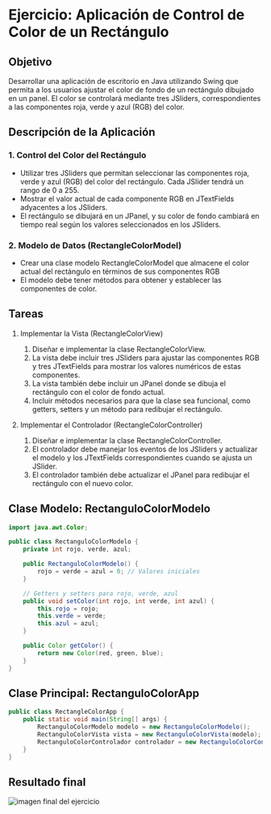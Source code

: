 # Ejercicio: Aplicación de Control de Color de un Rectángulo

## Objetivo

Desarrollar una aplicación de escritorio en Java utilizando Swing que permita a los usuarios ajustar el color de fondo de un rectángulo dibujado en un panel. El color se controlará mediante tres JSliders, correspondientes a las componentes roja, verde y azul (RGB) del color.

## Descripción de la Aplicación

### 1. Control del Color del Rectángulo

- Utilizar tres JSliders que permitan seleccionar las componentes roja, verde y azul (RGB) del color del rectángulo. Cada JSlider tendrá un rango de 0 a 255.
- Mostrar el valor actual de cada componente RGB en JTextFields adyacentes a los JSliders.
- El rectángulo se dibujará en un JPanel, y su color de fondo cambiará en tiempo real según los valores seleccionados en los JSliders.

### 2. Modelo de Datos (RectangleColorModel)

- Crear una clase modelo RectangleColorModel que almacene el color actual del rectángulo en términos de sus componentes RGB
- El modelo debe tener métodos para obtener y establecer las componentes de color.

## Tareas

1. Implementar la Vista (RectangleColorView)
   1. Diseñar e implementar la clase RectangleColorView.
   2. La vista debe incluir tres JSliders para ajustar las componentes RGB y tres JTextFields para mostrar los valores numéricos de estas componentes.
   3. La vista también debe incluir un JPanel donde se dibuja el rectángulo con el color de fondo actual.
   4. Incluir métodos necesarios para que la clase sea funcional, como getters, setters y un método para redibujar el rectángulo.

2. Implementar el Controlador (RectangleColorController)
   1. Diseñar e implementar la clase RectangleColorController.
   2. El controlador debe manejar los eventos de los JSliders y actualizar el modelo y los JTextFields correspondientes cuando se ajusta un JSlider.
   3. El controlador también debe actualizar el JPanel para redibujar el rectángulo con el nuevo color.

## Clase Modelo: RectanguloColorModelo

~~~java
import java.awt.Color;

public class RectanguloColorModelo {
    private int rojo, verde, azul;

    public RectanguloColorModelo() {
        rojo = verde = azul = 0; // Valores iniciales
    }

    // Getters y setters para rojo, verde, azul
    public void setColor(int rojo, int verde, int azul) {
        this.rojo = rojo;
        this.verde = verde;
        this.azul = azul;
    }

    public Color getColor() {
        return new Color(red, green, blue);
    }
}
~~~

## Clase Principal: RectanguloColorApp

~~~java
public class RectangleColorApp {
    public static void main(String[] args) {
        RectanguloColorModelo modelo = new RectanguloColorModelo();
        RectanguloColorVista vista = new RectanguloColorVista(modelo);
        RectanguloColorControlador controlador = new RectanguloColorControlador(modelo, vista);
    }
}
~~~

## Resultado final

![imagen final del ejercicio](https://gitlab.com/Nuria_Liano/skilly/-/raw/master/img/imagenfinal.png?ref_type=heads)
